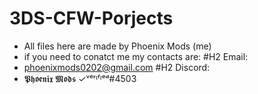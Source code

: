 # 3DS-CFW-Porjects
* All files here are made by Phoenix Mods (me)
* if you need to conatct me my contacts are:
#H2 Email:
* phoenixmods0202@gmail.com
#H2 Discord:
* 𝕻𝖍𝖔𝖊𝖓𝖎𝖝 𝕸𝖔𝖉𝖘 ✓ᵛᵉʳᶦᶠᶦᵉᵈ#4503
